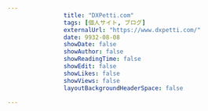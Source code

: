 ---
                title: "DXPetti.com"
                tags: [個人サイト, ブログ]
                externalUrl: "https://www.dxpetti.com/"
                date: 9932-08-08
                showDate: false
                showAuthor: false
                showReadingTime: false
                showEdit: false
                showLikes: false
                showViews: false
                layoutBackgroundHeaderSpace: false
                ---

